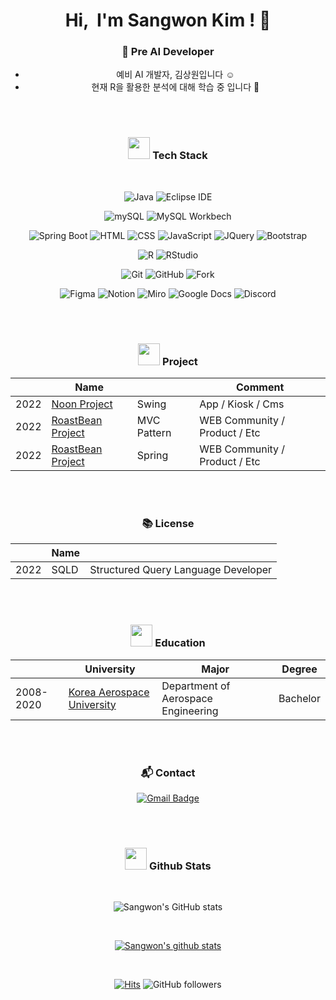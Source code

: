 <div align="center">
  
<h1 align="center">Hi, &nbsp;I'm Sangwon Kim ! 👋 </h1>

### 🌱 Pre AI Developer

  - 예비 AI 개발자, 김상원입니다 :relaxed: <br>
  - 현재 R을 활용한 분석에 대해 학습 중 입니다 :smiling_face_with_three_hearts:

<br><br>

### <img src="https://media.giphy.com/media/WFZvB7VIXBgiz3oDXE/giphy.gif" width="35"> Tech Stack
  <br>
  
  ![Java](https://img.shields.io/badge/Java-007396.svg?&style=for-the-badge&logo=Java&logoColor=white)
  ![Eclipse IDE](https://img.shields.io/badge/Eclipse%20IDE-2C2255.svg?&style=for-the-badge&logo=Eclipse%20IDE&logoColor=white)
  
  ![mySQL](https://img.shields.io/badge/mySQL-4479A1.svg?&style=for-the-badge&logo=mySQL&logoColor=white)
  ![MySQL Workbech](https://img.shields.io/badge/mySQL%20Workbench-4479A1.svg?&style=for-the-badge&logo=mySQL%20Workbench&logoColor=white)
  
  ![Spring Boot](https://img.shields.io/badge/Spring%20Boot-6DB33F.svg?&style=for-the-badge&logo=Spring%20Boot&logoColor=white)
  ![HTML](https://img.shields.io/badge/HTML5-E34F26.svg?&style=for-the-badge&logo=HTML5&logoColor=white)
  ![CSS](https://img.shields.io/badge/CSS-1572B6.svg?&style=for-the-badge&logo=CSS3&logoColor=white)
  ![JavaScript](https://img.shields.io/badge/JavaScript-F7DF1E.svg?&style=for-the-badge&logo=JavaScript&logoColor=white)
  ![JQuery](https://img.shields.io/badge/JQuery-0769AD.svg?&style=for-the-badge&logo=JQuery&logoColor=white)
  ![Bootstrap](https://img.shields.io/badge/Bootstrap-7952B3.svg?&style=for-the-badge&logo=Bootstrap&logoColor=white)
  
  ![R](https://img.shields.io/badge/R-276DC3.svg?&style=for-the-badge&logo=R&logoColor=white)
  ![RStudio](https://img.shields.io/badge/RStudio-75AADB.svg?&style=for-the-badge&logo=RStudio&logoColor=white)
 
  ![Git](https://img.shields.io/badge/Git-F05032.svg?&style=for-the-badge&logo=Git&logoColor=white)
  ![GitHub](https://img.shields.io/badge/GitHub-181717.svg?&style=for-the-badge&logo=GitHub&logoColor=white)
  ![Fork](https://img.shields.io/badge/Fork-75AADB.svg?&style=for-the-badge&logo=Fork&logoColor=white)
  
  ![Figma](https://img.shields.io/badge/Figma-F24E1E.svg?&style=for-the-badge&logo=Figma&logoColor=white)
  ![Notion](https://img.shields.io/badge/Notion-000000.svg?&style=for-the-badge&logo=Notion&logoColor=white)
  ![Miro](https://img.shields.io/badge/Miro-050038.svg?&style=for-the-badge&logo=Miro&logoColor=white)
  ![Google Docs](https://img.shields.io/badge/Google%20Docs-34A853.svg?&style=for-the-badge&logo=Google%20Docs&logoColor=white)
  ![Discord](https://img.shields.io/badge/Discord-5865F2.svg?&style=for-the-badge&logo=Discord&logoColor=white)
  
<br><br>
  
### <img src="https://media.giphy.com/media/IauL6LvGNlT3ffhcqq/giphy.gif" width="35"> Project

  ||Name||Comment|
  |-----|-----|-----|-----|  
  |2022|[Noon Project](https://github.com/sangwonKim7/Noon)|Swing|App / Kiosk / Cms|
  |2022|[RoastBean Project](https://github.com/sangwonKim7/thejoen-RoastBean_Web)|MVC Pattern|WEB Community / Product / Etc|
  |2022|[RoastBean Project](https://github.com/sangwonKim7/thejoen-RoastBean_Web)|Spring|WEB Community / Product / Etc|

<br><br>

### 📚 License
  
  ||Name||
  |-|-|-|
  |2022|SQLD|Structured Query Language Developer|
  
<br><br>
  
### <img src="https://media.giphy.com/media/cIbeGOBApvS2pB4zj5/giphy.gif" width="35"> Education
   
||University|Major|Degree|
|------|------|------|------|
|2008-2020|[Korea Aerospace University](http://kau.ac.kr/web/index.do)|Department of Aerospace Engineering|Bachelor|

<br><br>

### 📬 Contact

[![Gmail Badge](https://img.shields.io/badge/Gmail-d14836?style=for-the-badge&logo=Gmail&logoColor=white&link=mailto:swkim7275@gmail.com)](mailto:swkim7275@gmail.com)  
  
<br><br>
  
### <img src="https://media.giphy.com/media/KzccVmHEzmNLbc3Tv2/giphy.gif" width="35"> Github Stats
  
<br>

![Sangwon's GitHub stats](https://github-readme-stats.vercel.app/api/top-langs?username=sangwonKim7&show_icons=true&theme=tokyonight&layout=compact)

<br>

[![Sangwon's github stats](https://github-readme-stats.vercel.app/api?username=sangwonKim7&show_icons=true&theme=tokyonight)](https://github.com/sangwonKim7/)
  
<br>  
  
[![Hits](https://hits.seeyoufarm.com/api/count/incr/badge.svg?url=https%3A%2F%2Fgithub.com%2FsangwonKim7&count_bg=%2379C83D&title_bg=%23555555&icon=&icon_color=%23E7E7E7&title=hits&edge_flat=false)](https://hits.seeyoufarm.com)
![GitHub followers](https://img.shields.io/github/followers/sangwonKim7?style=social)

</div>


<!--
**sangwonKim7/sangwonKim7** is a ✨ _special_ ✨ repository because its `README.md` (this file) appears on your GitHub profile.

Here are some ideas to get you started:

- 🔭 I’m currently working on ...
- 🌱 I’m currently learning ...
- 👯 I’m looking to collaborate on ...
- 🤔 I’m looking for help with ...
- 💬 Ask me about ...
- 📫 How to reach me: ...
- 😄 Pronouns: ...
- ⚡ Fun fact: ...
-->
